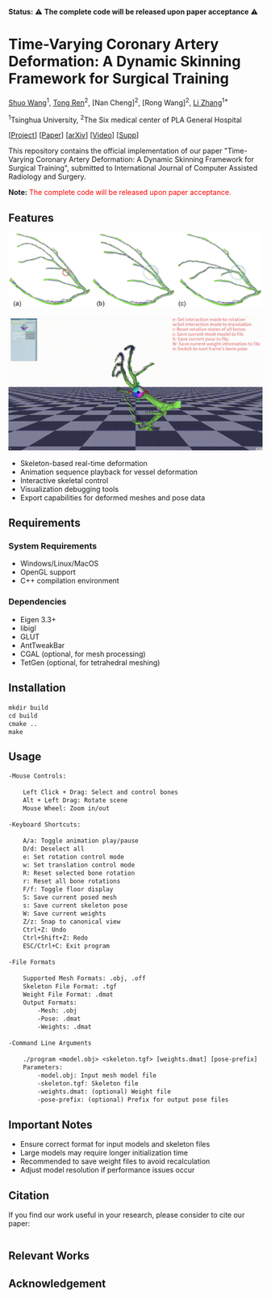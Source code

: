 
**Status:** ⚠️ **The complete code will be released upon paper acceptance** ⚠️

 # Time-Varying Coronary Artery Deformation: A Dynamic Skinning Framework for Surgical Training 

[Shuo Wang](https://orcid.org/0009-0008-6187-0401)<sup>1</sup>,
[Tong Ren](https://orcid.org/0009-0002-1929-8444)<sup>2</sup>,
[Nan Cheng]<sup>2</sup>,
[Rong Wang]<sup>2</sup>,
[Li Zhang](https://orcid.org/0000-0003-3633-9578)<sup>1*</sup>

<sup>1</sup>Tsinghua University, <sup>2</sup>The Six medical center of PLA General Hospital

[[Project](#)] [[Paper](#)] [[arXiv](#)] [[Video](https://www.youtube.com/playlist?list=PL6KpB8HbHVTTqnfAiExECcJxQTmd1E16l)] [[Supp](#)]

This repository contains the official implementation of our paper "Time-Varying Coronary Artery Deformation: A Dynamic Skinning Framework for Surgical Training", submitted to International Journal of Computer Assisted Radiology and Surgery.

**Note:** <span style="color: red">The complete code will be released upon paper acceptance.</span>

## Features
<p align="center">
  <img src="assets/SkinningWeight.png" alt="Coronary artery deformation using skinning weight calculation">
</p>
<p align="center">
  <img src="assets/video3.gif" width="600" alt="The complete deformation validation process can be visualized as shown in the animation">
</p>

- Skeleton-based real-time deformation
- Animation sequence playback for vessel deformation
- Interactive skeletal control
- Visualization debugging tools
- Export capabilities for deformed meshes and pose data

## Requirements

### System Requirements
- Windows/Linux/MacOS
- OpenGL support
- C++ compilation environment

### Dependencies
- Eigen 3.3+
- libigl
- GLUT
- AntTweakBar
- CGAL (optional, for mesh processing)
- TetGen (optional, for tetrahedral meshing)

## Installation
```
mkdir build
cd build
cmake ..
make
```

## Usage
	-Mouse Controls:

		Left Click + Drag: Select and control bones
		Alt + Left Drag: Rotate scene
		Mouse Wheel: Zoom in/out

	-Keyboard Shortcuts:

		A/a: Toggle animation play/pause
		D/d: Deselect all
		e: Set rotation control mode
		w: Set translation control mode
		R: Reset selected bone rotation
		r: Reset all bone rotations
		F/f: Toggle floor display
		S: Save current posed mesh
		s: Save current skeleton pose
		W: Save current weights
		Z/z: Snap to canonical view
		Ctrl+Z: Undo
		Ctrl+Shift+Z: Redo
		ESC/Ctrl+C: Exit program

	-File Formats

		Supported Mesh Formats: .obj, .off
		Skeleton File Format: .tgf
		Weight File Format: .dmat
		Output Formats:
			-Mesh: .obj
			-Pose: .dmat
			-Weights: .dmat
			
	-Command Line Arguments

		./program <model.obj> <skeleton.tgf> [weights.dmat] [pose-prefix]
		Parameters:
			-model.obj: Input mesh model file
			-skeleton.tgf: Skeleton file
			-weights.dmat: (optional) Weight file
			-pose-prefix: (optional) Prefix for output pose files
## Important Notes
- Ensure correct format for input models and skeleton files
- Large models may require longer initialization time
- Recommended to save weight files to avoid recalculation
- Adjust model resolution if performance issues occur

## Citation
If you find our work useful in your research, please consider to cite our paper:
```

```


## Relevant Works

## Acknowledgement


